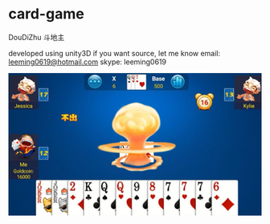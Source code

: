 # card-game
DouDiZhu 斗地主

developed using unity3D
if you want source, let me know
email: leeming0619@hotmail.com
skype: leeming0619

<img src="gameUnity.png"/>
